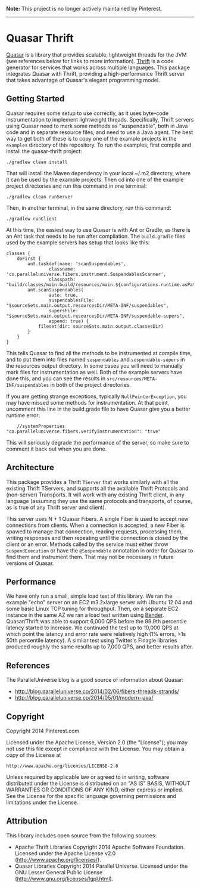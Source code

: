 **Note:** This project is no longer actively maintained by Pinterest.

---

Quasar Thrift
=============

[Quasar](http://docs.paralleluniverse.co/quasar/) is a library that provides scalable, lightweight
threads for the JVM (see references below for links to more information).
[Thrift](https://thrift.apache.org) is a code generator for services that works across multiple
languages. This package integrates Quasar with Thrift, providing a high-performance Thrift server
that takes advantage of Quasar's elegant programming model.

## Getting Started

Quasar requires some setup to use correctly, as it uses byte-code instrumentation to implement
lightweight threads. Specifically, Thrift servers using Quasar need to mark some methods as
"suspendable", both in Java code and in separate resource files, and need to use a Java agent. The
best way to get both of these is to copy one of the example projects in the `examples` directory
of this repository. To run the examples, first compile and install the quasar-thrift project:

```./gradlew clean install```

That will install the Maven dependency in your local ~/.m2 directory, where it can be used by the
example projects. Then cd into one of the example project directories and run this command in one
terminal:

```./gradlew clean runServer```

Then, in another terminal, in the same directory, run this command:

```./gradlew runClient```
 
At this time, the easiest way to use Quasar is with Ant or Gradle, as there is an Ant task that
needs to be run after compilation. The `build.gradle` files used by the example servers has setup
that looks like this:

```
classes {
    doFirst {
        ant.taskdef(name: 'scanSuspendables',
                classname: 'co.paralleluniverse.fibers.instrument.SuspendablesScanner',
                classpath: "build/classes/main:build/resources/main:${configurations.runtime.asPath}")
        ant.scanSuspendables(
                auto: true,
                suspendablesFile: "$sourceSets.main.output.resourcesDir/META-INF/suspendables",
                supersFile: "$sourceSets.main.output.resourcesDir/META-INF/suspendable-supers",
                append: true) {
            fileset(dir: sourceSets.main.output.classesDir)
        }
    }
}
```

This tells Quasar to find all the methods to be instrumented at compile time, and to put them into
files named `suspendables` and `suspendable-supers` in the resources output directory. In some
cases you will need to manually mark files for instrumentation as well. Both of the example servers
have done this, and you can see the results in `src/resources/META-INF/suspendables` in both of
the project directories.

If you are getting strange exceptions, typically `NullPointerException`, you may have missed some
methods for instrumentation. At that point, uncomment this line in the build.grade file to have
Quasar give you a better runtime error:

```
    //systemProperties "co.paralleluniverse.fibers.verifyInstrumentation": "true"
```

This will seriously degrade the performance of the server, so make sure to comment it back out
when you are done.

## Architecture

This package provides a Thrift `TServer` that works similarly with all the existing Thrift TServers,
and supports all the available Thrift Protocols and (non-server) Transports. It will work with any
existing Thrift client, in any language (assuming they use the same protocols and transports, of
course, as is true of any Thrift server and client).

This server uses N + 1 Quasar Fibers. A single Fiber is used to accept new connections from clients.
When a connection is accepted, a new Fiber is spawed to manage that connection, reading requests,
processing them, writing responses and then repeating until the connection is closed by the client
or an error. Methods called by the service must either throw `SuspendExecution` or have the
`@Suspendable` annotation in order for Quasar to find them and instrument them. That may not be
necessary in future versions of Quasar.

## Performance

We have only run a small, simple load test of this library. We ran the example "echo" server on an
EC2 m3.2xlarge server with Ubuntu 12.04 and some basic Linux TCP tuning for throughput. Then, on a
separate EC2 instance in the same AZ we ran a load test written using
[Bender](http://github.com/Pinterest/bender). Quasar/Thrift was able to support 6,000 QPS before the
99.9th percentile latency started to increase. We continued the test up to 10,000 QPS at which point
the latency and error rate were relatively high (1% errors, >1s 50th percentile latency). A similar
test using Twitter's Finagle libraries produced roughly the same results up to 7,000 QPS, and better
results after.

## References

The ParallelUniverse blog is a good source of information about Quasar:

* http://blog.paralleluniverse.co/2014/02/06/fibers-threads-strands/
* http://blog.paralleluniverse.co/2014/05/01/modern-java/

## Copyright

Copyright 2014 Pinterest.com

Licensed under the Apache License, Version 2.0 (the "License");
you may not use this file except in compliance with the License.
You may obtain a copy of the License at

    http://www.apache.org/licenses/LICENSE-2.0

Unless required by applicable law or agreed to in writing, software
distributed under the License is distributed on an "AS IS" BASIS,
WITHOUT WARRANTIES OR CONDITIONS OF ANY KIND, either express or implied.
See the License for the specific language governing permissions and
limitations under the License.

## Attribution

This library includes open source from the following sources:

* Apache Thrift Libraries Copyright 2014 Apache Software Foundation. Licensed under the Apache License v2.0 (http://www.apache.org/licenses/).
* Quasar Libraries Copyright 2014 Parallel Universe. Licensed under the GNU Lesser General Public License (http://www.gnu.org/licenses/lgpl.html).
